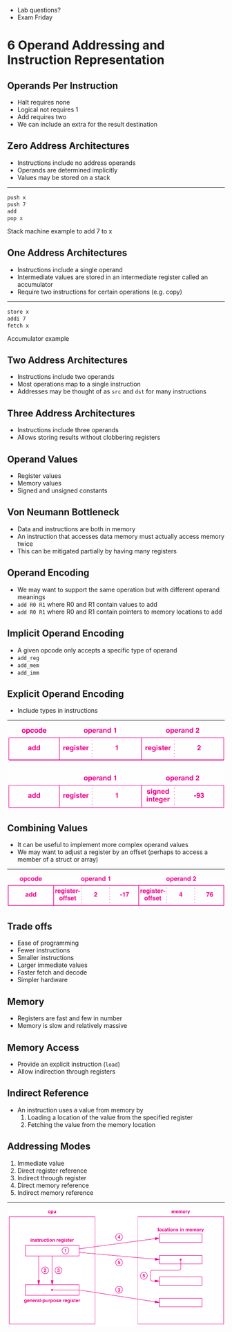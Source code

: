 - Lab questions?
- Exam Friday

6 Operand Addressing and Instruction Representation
===================================================

Operands Per Instruction
------------------------

- Halt requires none
- Logical not requires 1
- Add requires two
- We can include an extra for the result destination

Zero Address Architectures
--------------------------

- Instructions include no address operands
- Operands are determined implicitly
- Values may be stored on a stack

---

```
push x
push 7
add
pop x
```

Stack machine example to add 7 to x

One Address Architectures
-------------------------

- Instructions include a single operand
- Intermediate values are stored in an intermediate register called an accumulator
- Require two instructions for certain operations (e.g. copy)

---

```
store x
addi 7
fetch x
```

Accumulator example

Two Address Architectures
-------------------------

- Instructions include two operands
- Most operations map to a single instruction
- Addresses may be thought of as `src` and `dst` for many instructions

Three Address Architectures
---------------------------

- Instructions include three operands
- Allows storing results without clobbering registers

Operand Values
--------------

- Register values
- Memory values
- Signed and unsigned constants

Von Neumann Bottleneck
----------------------

- Data and instructions are both in memory
- An instruction that accesses data memory must actually access memory twice
- This can be mitigated partially by having many registers

Operand Encoding
----------------

- We may want to support the same operation but with different operand meanings
- `add R0 R1` where R0 and R1 contain values to add
- `add R0 R1` where R0 and R1 contain pointers to memory locations to add

Implicit Operand Encoding
-------------------------

- A given opcode only accepts a specific type of operand
- `add_reg`
- `add_mem`
- `add_imm`

Explicit Operand Encoding
-------------------------

- Include types in instructions

---

![Explicit encoding](media/6-4.png)

Combining Values
----------------

- It can be useful to implement more complex operand values
- We may want to adjust a register by an offset (perhaps to access a member of a struct or array)

---

![Register plus offset](media/6-5.png)

Trade offs
---------

- Ease of programming
- Fewer instructions
- Smaller instructions
- Larger immediate values
- Faster fetch and decode
- Simpler hardware

Memory
------

- Registers are fast and few in number
- Memory is slow and relatively massive

Memory Access
-------------

- Provide an explicit instruction (`load`)
- Allow indirection through registers

Indirect Reference
------------------

- An instruction uses a value from memory by
    1. Loading a location of the value from the specified register
    2. Fetching the value from the memory location

Addressing Modes
----------------

1. Immediate value
2. Direct register reference
3. Indirect through register
4. Direct memory reference
5. Indirect memory reference

---

![Addressing Modes](media/6-6.png)
